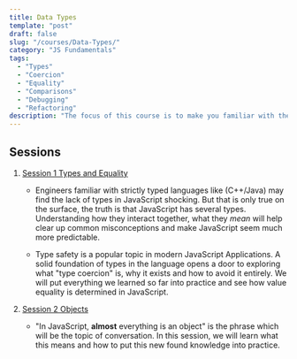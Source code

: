 ```yaml
---
title: Data Types
template: "post"
draft: false
slug: "/courses/Data-Types/"
category: "JS Fundamentals"
tags:
  - "Types"
  - "Coercion"
  - "Equality"
  - "Comparisons"
  - "Debugging"
  - "Refactoring"
description: "The focus of this course is to make you familiar with the nuance of the JavaScript Data Types. A little hazy on passing objects by reference? Not sure why your number is coercing to a string? Not sure what coercion is? Then this is the topic for you. Feel at home with the data types and how to make them do what you want by the end of this course"
---
```


## Sessions

1. [Session 1 Types and Equality](Types-And-Equality)

    -   Engineers familiar with strictly typed languages like (C++/Java) may
        find the lack of types in JavaScript shocking. But that is only true on
        the surface, the truth is that JavaScript has several types.
        Understanding how they interact together, what they _mean_ will help
        clear up common misconceptions and make JavaScript seem much more
        predictable.

     - Type safety is a popular topic in modern JavaScript Applications. A
        solid foundation of types in the language opens a door to exploring what
        "type coercion" is, why it exists and how to avoid it entirely. We will
        put everything we learned so far into practice and see how value
        equality is determined in JavaScript.

2.  [Session 2 Objects](Objects)

    -   "In JavaScript, **almost** everything is an object" is the phrase which
        will be the topic of conversation. In this session, we will learn what
        this means and how to put this new found knowledge into practice.
